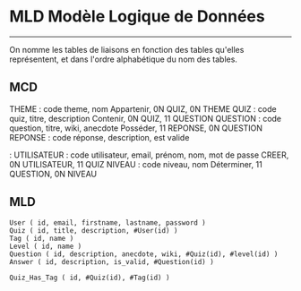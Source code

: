 # MLD Modèle Logique de Données

---

On nomme les tables de liaisons en fonction des tables qu'elles représentent, et dans l'ordre alphabétique du nom des tables.

## MCD

THEME : code theme, nom
Appartenir, 0N QUIZ, 0N THEME
QUIZ : code quiz, titre, description
Contenir, 0N QUIZ, 11 QUESTION
QUESTION : code question, titre, wiki, anecdote
Posséder, 11 REPONSE, 0N QUESTION
REPONSE : code réponse, description, est valide

:
UTILISATEUR : code utilisateur, email, prénom, nom, mot de passe
CREER, 0N UTILISATEUR, 11 QUIZ
NIVEAU : code niveau, nom
Déterminer, 11 QUESTION, 0N NIVEAU

## MLD

```text
User ( id, email, firstname, lastname, password )
Quiz ( id, title, description, #User(id) )
Tag ( id, name )
Level ( id, name )
Question ( id, description, anecdote, wiki, #Quiz(id), #level(id) )
Answer ( id, description, is_valid, #Question(id) )

Quiz_Has_Tag ( id, #Quiz(id), #Tag(id) )

```
